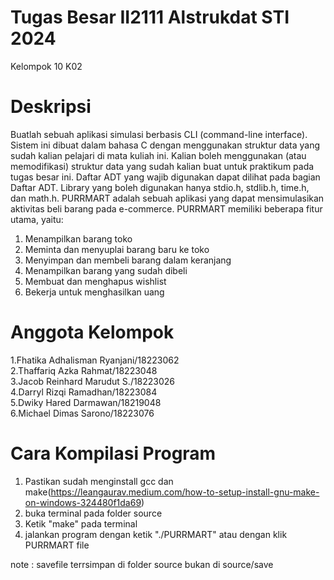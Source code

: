 # Tugas Besar II2111 Alstrukdat STI 2024
Kelompok 10 K02

# Deskripsi 
Buatlah sebuah aplikasi simulasi berbasis CLI (command-line interface). Sistem ini dibuat dalam bahasa C dengan menggunakan struktur data yang sudah kalian pelajari di mata kuliah ini. Kalian boleh menggunakan (atau memodifikasi) struktur data yang sudah kalian buat untuk praktikum pada tugas besar ini. Daftar ADT yang wajib digunakan dapat dilihat pada bagian Daftar ADT. Library yang boleh digunakan hanya stdio.h, stdlib.h, time.h, dan math.h.
PURRMART adalah sebuah aplikasi yang dapat mensimulasikan aktivitas beli barang pada e-commerce. PURRMART memiliki beberapa fitur utama, yaitu:
1. Menampilkan barang toko
2. Meminta dan menyuplai barang baru ke toko
3. Menyimpan dan membeli barang dalam keranjang
4. Menampilkan barang yang sudah dibeli
5. Membuat dan menghapus wishlist
6. Bekerja untuk menghasilkan uang


# Anggota Kelompok 
1.Fhatika Adhalisman Ryanjani/18223062<br />
2.Thaffariq Azka Rahmat/18223048<br />
3.Jacob Reinhard Marudut S./18223026<br />
4.Darryl Rizqi Ramadhan/18223084<br />
5.Dwiky Hared Darmawan/18219048<br />
6.Michael Dimas Sarono/18223076<br />

# Cara Kompilasi Program 
1. Pastikan sudah menginstall gcc dan make(https://leangaurav.medium.com/how-to-setup-install-gnu-make-on-windows-324480f1da69)
2. buka terminal pada folder source
3. Ketik "make" pada terminal
4. jalankan program dengan ketik "./PURRMART" atau dengan klik PURRMART file

note : savefile terrsimpan di folder source bukan di source/save
